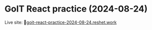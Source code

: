 # GoIT React practice (2024-08-24)

Live site: 🔗[goit-react-practice-2024-08-24.reshet.work](https://goit-react-practice-2024-08-24.reshet.work/)
